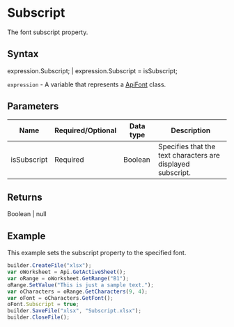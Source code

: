 # Subscript

The font subscript property.

## Syntax

expression.Subscript; &#124; expression.Subscript = isSubscript;

`expression` - A variable that represents a [ApiFont](../ApiFont.md) class.

## Parameters

| **Name** | **Required/Optional** | **Data type** | **Description** |
| ------------- | ------------- | ------------- | ------------- |
| isSubscript | Required | Boolean | Specifies that the text characters are displayed subscript. |

## Returns

Boolean &#124; null

## Example

This example sets the subscript property to the specified font.

```javascript
builder.CreateFile("xlsx");
var oWorksheet = Api.GetActiveSheet();
var oRange = oWorksheet.GetRange("B1");
oRange.SetValue("This is just a sample text.");
var oCharacters = oRange.GetCharacters(9, 4);
var oFont = oCharacters.GetFont();
oFont.Subscript = true;
builder.SaveFile("xlsx", "Subscript.xlsx");
builder.CloseFile();
```